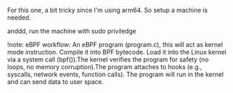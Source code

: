 For this one, a bit tricky since I'm using arm64. So setup a machine is needed. 

anddd, run the machine with sudo priviledge

!note: eBPF workflow:
An eBPF program (program.c), this will act as kernel mode instruction.
Compile it into BPF bytecode.
Load it into the Linux kernel via a system call (bpf()).The kernel verifies the program for safety (no loops, no memory corruption).The program attaches to hooks (e.g., syscalls, network events, function calls).
The program will run in the kernel and can send data to user space.
